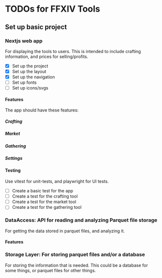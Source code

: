 # TODOs for FFXIV Tools

## Set up basic project

### Nextjs web app

For displaying the tools to users. This is intended to include crafting information, and prices for selling/profits.

- [x] Set up the project
- [x] Set up the layout
- [x] Set up the navigation
- [ ] Set up fonts
- [ ] Set up icons/svgs

#### Features

The app should have these features:

##### Crafting

##### Market

##### Gathering

##### Settings

#### Testing

Use vitest for unit-tests, and playwright for UI tests.

- [ ] Create a basic test for the app
- [ ] Create a test for the crafting tool
- [ ] Create a test for the market tool
- [ ] Create a test for the gathering tool

### DataAccess: API for reading and analyzing Parquet file storage

For getting the data stored in parquet files, and analyzing it.

#### Features

### Storage Layer: For storing parquet files and/or a database

For storing the information that is needed. This could be a database for some things, or parquet files for other things.
